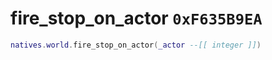 # fire_stop_on_actor `0xF635B9EA`

```lua
natives.world.fire_stop_on_actor(_actor --[[ integer ]])
```